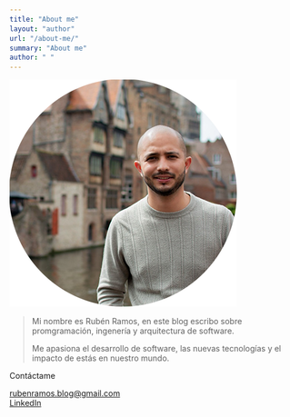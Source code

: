 ```yaml
---
title: "About me"
layout: "author"
url: "/about-me/"
summary: "About me"
author: " "
---
```


![gráfica-con-datos-series-temporal](/images/about-me.png)


> Mi nombre es Rubén Ramos, en este blog escribo sobre promgramación, ingenería y arquitectura de software.
> 
> Me apasiona el desarrollo de software, las nuevas tecnologías y el impacto de estás en nuestro mundo.


Contáctame

rubenramos.blog@gmail.com  
[LinkedIn](https://www.linkedin.com/in/ruben-ramos-dev)
 